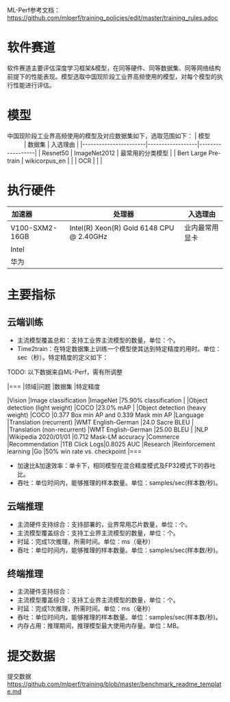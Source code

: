 ML-Perf参考文档：
https://github.com/mlperf/training_policies/edit/master/training_rules.adoc

# 软件赛道
软件赛道主要评估深度学习框架&模型，在同等硬件、同等数据集、同等网络结构前提下的性能表现。模型选取中国现阶段工业界高频使用的模型，对每个模型的执行性能进行评估。

# 模型
中国现阶段工业界高频使用的模型及对应数据集如下，选取范围如下：
| 模型                  | 数据集  | 入选理由 | 
|-----------------------|------------------|------------------|
| Resnet50              | ImageNet2012                 |    最常用的分类模型       |
| Bert Large Pre-train  | wikicorpus_en                |                        |
| OCR                   |                              |                        |

# 执行硬件
| 加速器                  | 处理器 | 入选理由 | 
|-----------------------|------------------|------------------|
|V100-SXM2-16GB | Intel(R) Xeon(R) Gold 6148 CPU @ 2.40GHz | 业内最常用显卡 |
| Intel             | |  |
| 华为              | |  |

# 主要指标

## 云端训练
- 主流模型覆盖总和：支持工业界主流模型的数量，单位：个。
- Time2train：在特定数据集上训练一个模型使其达到特定精度的用时。单位：sec（秒）。特定精度的定义如下：

TODO: 以下数据来自ML-Perf，需有所调整

|===
|领域|问题 |数据集 |特定精度

|Vision |Image classification |ImageNet |75.90% classification
| |Object detection (light weight) |COCO |23.0% mAP
| |Object detection (heavy weight) |COCO |0.377 Box min AP and 0.339 Mask min AP
|Language |Translation (recurrent) |WMT English-German |24.0 Sacre BLEU
| |Translation (non-recurrent) |WMT English-German |25.00 BLEU
| |NLP |Wikipedia 2020/01/01 |0.712 Mask-LM accuracy
|Commerce |Recommendation |1TB Click Logs|0.8025 AUC
|Research |Reinforcement learning |Go |50% win rate vs. checkpoint
|===

- 加速比&加速效率：单卡下，相同模型在混合精度模式及FP32模式下的吞吐比。
- 吞吐：单位时间内，能够推理的样本数量。单位：samples/sec(样本数/秒)。

## 云端推理
- 主流硬件支持综合：支持部署的，业界常用芯片数量，单位：个。
- 主流模型覆盖综合：支持工业界主流模型的数量，单位：个。
- 时延：完成1次推理，所需时间。单位：ms（毫秒）
- 吞吐：单位时间内，能够推理的样本数量。单位：samples/sec(样本数/秒)。

## 终端推理
- 主流硬件支持综合：
- 主流模型覆盖综合：支持工业界主流模型的数量，单位：个。
- 时延：完成1次推理，所需时间。单位：ms（毫秒）
- 吞吐：单位时间内，能够推理的样本数量。单位：samples/sec(样本数/秒)。
- 内存占用：推理期间，推理模型最大使用内存量。单位：MB。

# 提交数据
提交数据
https://github.com/mlperf/training/blob/master/benchmark_readme_template.md